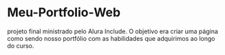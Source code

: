# Meu-Portfolio-Web

projeto final ministrado pelo Alura Include. O objetivo era criar uma página como sendo nosso portfólio com as habilidades que adquirimos ao longo do curso.

